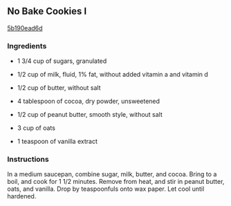 ## No Bake Cookies I

[5b190ead6d](http://allrecipes.com/recipe/no-bake-cookies-i/)

### Ingredients

 - 1 3/4 cup of sugars, granulated

 - 1/2 cup of milk, fluid, 1% fat, without added vitamin a and vitamin d

 - 1/2 cup of butter, without salt

 - 4 tablespoon of cocoa, dry powder, unsweetened

 - 1/2 cup of peanut butter, smooth style, without salt

 - 3 cup of oats

 - 1 teaspoon of vanilla extract

### Instructions

In a medium saucepan, combine sugar, milk, butter, and cocoa. Bring to a boil, and cook for 1 1/2 minutes. Remove from heat, and stir in peanut butter, oats, and vanilla. Drop by teaspoonfuls onto wax paper. Let cool until hardened.
